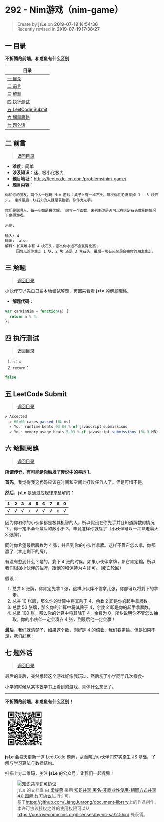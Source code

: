292 - Nim游戏（nim-game）
===

> Create by **jsLe** on **2019-07-19 16:54:36**  
> Recently revised in **2019-07-19 17:38:27**

## <a name="chapter-one" id="chapter-one">一 目录</a>

**不折腾的前端，和咸鱼有什么区别**

| 目录 |
| --- | 
| [一 目录](#chapter-one) | 
| <a name="catalog-chapter-two" id="catalog-chapter-two"></a>[二 前言](#chapter-two) |
| <a name="catalog-chapter-three" id="catalog-chapter-three"></a>[三 解题](#chapter-three) |
| <a name="catalog-chapter-four" id="catalog-chapter-four"></a>[四 执行测试](#chapter-four) |
| <a name="catalog-chapter-five" id="catalog-chapter-five"></a>[五 LeetCode Submit](#chapter-five) |
| <a name="catalog-chapter-six" id="catalog-chapter-six"></a>[六 解题思路](#chapter-six) |
| <a name="catalog-chapter-seven" id="catalog-chapter-seven"></a>[七 题外话](#chapter-seven) |

## <a name="chapter-two" id="chapter-two">二 前言</a>

> [返回目录](#chapter-one)

* **难度**：简单
* **涉及知识**：迷、极小化极大
* **题目地址**：https://leetcode-cn.com/problems/nim-game/
* **题目内容**：

```
你和你的朋友，两个人一起玩 Nim 游戏：桌子上有一堆石头，每次你们轮流拿掉 1 - 3 块石头。 拿掉最后一块石头的人就是获胜者。你作为先手。

你们是聪明人，每一步都是最优解。 编写一个函数，来判断你是否可以在给定石头数量的情况下赢得游戏。

示例:

输入: 4
输出: false 
解释: 如果堆中有 4 块石头，那么你永远不会赢得比赛；
     因为无论你拿走 1 块、2 块 还是 3 块石头，最后一块石头总是会被你的朋友拿走。
```

## <a name="chapter-three" id="chapter-three">三 解题</a>

> [返回目录](#chapter-one)

小伙伴可以先自己在本地尝试解题，再回来看看 **jsLe** 的解题思路。

* **解题代码**：

```js
var canWinNim = function(n) {
  return n % 4;
};
```

## <a name="chapter-four" id="chapter-four">四 执行测试</a>

> [返回目录](#chapter-one)

1. `n`：`4`
2. `return`：

```js
false
```

## <a name="chapter-five" id="chapter-five">五 LeetCode Submit</a>

> [返回目录](#chapter-one)

```js
✔ Accepted
  ✔ 60/60 cases passed (68 ms)
  ✔ Your runtime beats 93.84 % of javascript submissions
  ✔ Your memory usage beats 5.03 % of javascript submissions (34.3 MB)
```

## <a name="chapter-six" id="chapter-six">六 解题思路</a>

> [返回目录](#chapter-one)

**所谓传奇，有可能是你触发了传说中的幸运 1**。

**首先**，我觉得我这代码应该在时间和空间上打败任何人了。但是可惜不是。

**然后**，**jsLe** 是通过找规律来破解的：

| 1 | 2 | 3 | 4 | 5 | 6 | 7 | 8 | 9 |
| --- | --- | --- | --- | --- | --- | --- | --- | --- |
| √ | √ | √ | x | √ | √ | √ | x | √ |

因为你和你的小伙伴都是极其机智的人，所以假设在你先手并且知道牌数的情况下，你一定不会让最后的数小于 3，毕竟这样你就输了（小伙伴可以一把拿走最大 3 张牌）。

同时你希望最后牌数为 4 张，并且到你的小伙伴拿牌。这样不管它怎么拿，你都赢了（拿走剩下的牌）。

有没有想到什么？是的，剩下 4 张的时候，如果小伙伴拿牌，那它肯定输，所以我们根据小伙伴的抽牌，跟他的和保持为 4 即可。（死亡轮回）

假设：

1. 总共 5 张牌，你肯定先拿 1 张，这样小伙伴不管拿几张，你都可以将剩下的拿走。
2. 总共 10 张牌，那么你的计算中将其除于 4，余数 2 即是你的起手拿牌数。
3. 总数 50 张牌，那么你的计算中将其除于 4，余数 2 即是你的起手拿牌数。
4. 总数 100 张，那么你的计算中将其除于 4，余数为 0，所以说明你不管怎么抽取，你的小伙伴一定会凑齐 4 张，到最后他一定会赢！

**最后**，我们就清楚了，如果这个数，刚好是 4 的倍数，我们铁定输。但是如果不是，我们必赢！

## <a name="chapter-seven" id="chapter-seven">七 题外话</a>

> [返回目录](#chapter-one)

最后的最后，突然想起这个游戏好像我玩过，然后坑了小学同学几次零食~

小学的时候从某本数学书上看到的游戏，具体什么忘记了。

---

**不折腾的前端，和咸鱼有什么区别！**

![图](../../../public-repertory/img/z-small-wechat-public-address.jpg)

**jsLe** 会每天更新一道 LeetCode 题解，从而帮助小伙伴们夯实原生 JS 基础，了解与学习算法与数据结构。

扫描上方二维码，关注 **jsLe** 的公众号，让我们一起折腾！

> <a rel="license" href="http://creativecommons.org/licenses/by-nc-sa/4.0/"><img alt="知识共享许可协议" style="border-width:0" src="https://i.creativecommons.org/l/by-nc-sa/4.0/88x31.png" /></a><br /><span xmlns:dct="http://purl.org/dc/terms/" property="dct:title">jsLe 的文档库</span> 由 <a xmlns:cc="http://creativecommons.org/ns#" href="https://github.com/LiangJunrong/document-library" property="cc:attributionName" rel="cc:attributionURL">梁峻荣</a> 采用 <a rel="license" href="http://creativecommons.org/licenses/by-nc-sa/4.0/">知识共享 署名-非商业性使用-相同方式共享 4.0 国际 许可协议</a>进行许可。<br />基于<a xmlns:dct="http://purl.org/dc/terms/" href="https://github.com/LiangJunrong/document-library" rel="dct:source">https://github.com/LiangJunrong/document-library</a>上的作品创作。<br />本许可协议授权之外的使用权限可以从 <a xmlns:cc="http://creativecommons.org/ns#" href="https://creativecommons.org/licenses/by-nc-sa/2.5/cn/" rel="cc:morePermissions">https://creativecommons.org/licenses/by-nc-sa/2.5/cn/</a> 处获得。